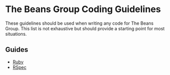 # The Beans Group Coding Guidelines

These guidelines should be used when writing any code for The Beans Group. This
list is not exhaustive but should provide a starting point for most situations.

## Guides

- [Ruby](ruby.md)
- [RSpec](rspec.md)
